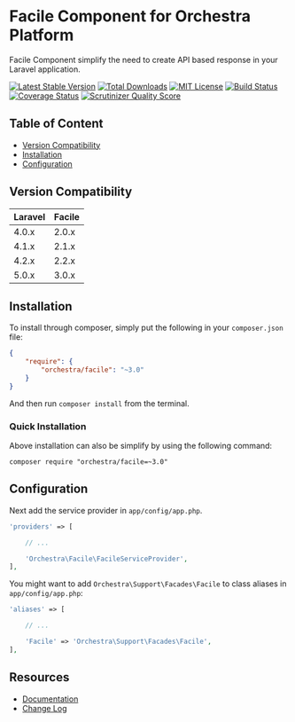 Facile Component for Orchestra Platform
==============

Facile Component simplify the need to create API based response in your Laravel application.

[![Latest Stable Version](https://img.shields.io/github/release/orchestral/facile.svg?style=flat)](https://packagist.org/packages/orchestra/facile)
[![Total Downloads](https://img.shields.io/packagist/dt/orchestra/facile.svg?style=flat)](https://packagist.org/packages/orchestra/facile)
[![MIT License](https://img.shields.io/packagist/l/orchestra/facile.svg?style=flat)](https://packagist.org/packages/orchestra/facile)
[![Build Status](https://img.shields.io/travis/orchestral/facile/3.0.svg?style=flat)](https://travis-ci.org/orchestral/facile)
[![Coverage Status](https://img.shields.io/coveralls/orchestral/facile/3.0.svg?style=flat)](https://coveralls.io/r/orchestral/facile?branch=3.0)
[![Scrutinizer Quality Score](https://img.shields.io/scrutinizer/g/orchestral/facile/3.0.svg?style=flat)](https://scrutinizer-ci.com/g/orchestral/facile/)

## Table of Content

* [Version Compatibility](#version-compatibility)
* [Installation](#installation)
* [Configuration](#configuration)

## Version Compatibility

Laravel    | Facile
:----------|:----------
 4.0.x     | 2.0.x
 4.1.x     | 2.1.x
 4.2.x     | 2.2.x
 5.0.x     | 3.0.x

## Installation

To install through composer, simply put the following in your `composer.json` file:

```json
{
	"require": {
		"orchestra/facile": "~3.0"
	}
}
```

And then run `composer install` from the terminal.

### Quick Installation

Above installation can also be simplify by using the following command:

    composer require "orchestra/facile=~3.0"

## Configuration

Next add the service provider in `app/config/app.php`.

```php
'providers' => [

	// ...

	'Orchestra\Facile\FacileServiceProvider',
],
```

You might want to add `Orchestra\Support\Facades\Facile` to class aliases in `app/config/app.php`:

```php
'aliases' => [

	// ...

	'Facile' => 'Orchestra\Support\Facades\Facile',
],
```

## Resources

* [Documentation](http://orchestraplatform.com/docs/latest/components/facile)
* [Change Log](http://orchestraplatform.com/docs/latest/components/facile/changes#v3-0)
